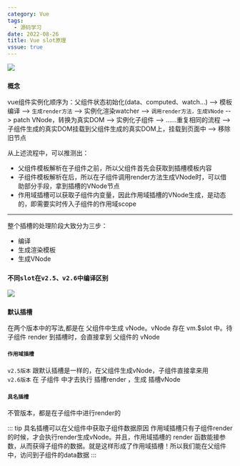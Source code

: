 ```yaml
---
category: Vue
tags:
  - 源码学习
date: 2022-08-26 
title: Vue slot原理
vssue: true
---
```

![](https://img2.baidu.com/it/u=1037982662,1163128321&fm=253&fmt=auto&app=138&f=JPG?w=1846&h=500)
### `概念`
vue组件实例化顺序为：父组件状态初始化(data、computed、watch...) --> 模板编译 --> `生成render方法` --> 实例化渲染watcher --> `调用render方法，生成VNode` --> patch VNode，转换为真实DOM --> 实例化子组件 --> ......重复相同的流程 --> 子组件生成的真实DOM挂载到父组件生成的真实DOM上，挂载到页面中 --> 移除旧节点

从上述流程中，可以推测出：

* 父组件模板解析在子组件之前，所以父组件首先会获取到插槽模板内容
* 子组件模板解析在后，所以在子组件调用render方法生成VNode时，可以借助部分手段，拿到插槽的VNode节点
* 作用域插槽可以获取子组件内变量，因此作用域插槽的VNode生成，是动态的，即需要实时传入子组件的作用域scope
---
整个插槽的处理阶段大致分为三步：
* 编译
* 生成渲染模板
* 生成VNode
### `不同slot在v2.5、v2.6中编译区别`
![](https://p1-juejin.byteimg.com/tos-cn-i-k3u1fbpfcp/47344e6c005a49dfae772301749b0e84~tplv-k3u1fbpfcp-zoom-in-crop-mark:3024:0:0:0.awebp?)

### `默认插槽`
在两个版本中的写法,都是在 父组件中生成 vNode。vNode 存在 vm.$slot 中。待子组件 render 到插槽时，会直接拿到 父组件的 vNode
#### `作用域插槽`
`v2.5版本` 跟默认插槽是一样的，在父组件生成vNode，子组件直接拿来用
<br/>
`v2.6版本` 在 子组件 中才去执行 插槽render ，生成 插槽vNode
#### `具名插槽`
不管版本，都是在子组件中进行render的

::: tip 具名插槽可以在父组件中获取子组件数据原因
作用域插槽只有子组件render的时候，才会执行render生成vNode。并且，作用域插槽的 render 函数能接参数，从而获得子组件的数据。就是这样形成了作用域插槽！所以我们能在父组件中，访问到子组件的data数据
:::

